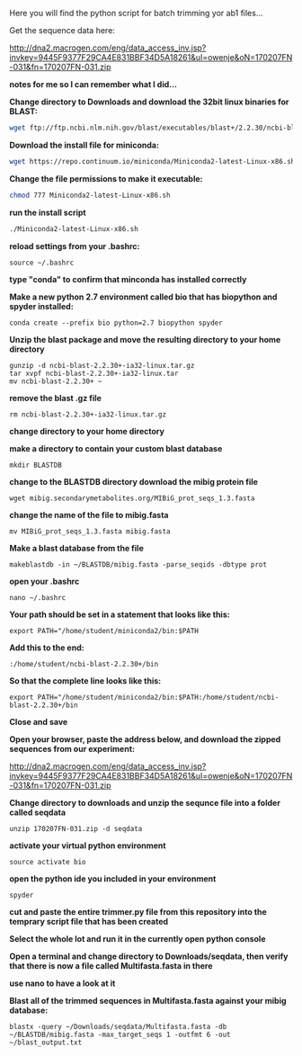 Here you will find the python script for batch trimming yor ab1 files...

Get the sequence data here:

http://dna2.macrogen.com/eng/data_access_inv.jsp?invkey=9445F9377F29CA4E831BBF34D5A18261&uI=owenje&oN=170207FN-031&fn=170207FN-031.zip

**notes for me so I can remember what I did...**

**Change directory to Downloads and download the 32bit linux binaries for BLAST:**

```BASH
wget ftp://ftp.ncbi.nlm.nih.gov/blast/executables/blast+/2.2.30/ncbi-blast-2.2.30+-ia32-linux.tar.gz
```

**Download the install file for miniconda:**
```bash
wget https://repo.continuum.io/miniconda/Miniconda2-latest-Linux-x86.sh
```
**Change the file permissions to make it executable:**
```bash
chmod 777 Miniconda2-latest-Linux-x86.sh
```
**run the install script**
```bash
./Miniconda2-latest-Linux-x86.sh
```
**reload settings from your .bashrc:**

```
source ~/.bashrc
```
**type "conda" to confirm that minconda has installed correctly**

**Make a new python 2.7 environment called bio that has biopython and spyder installed:**
```
conda create --prefix bio python=2.7 biopython spyder
```
**Unzip the blast package and move the resulting directory to your home directory**
```
gunzip -d ncbi-blast-2.2.30+-ia32-linux.tar.gz 
tar xvpf ncbi-blast-2.2.30+-ia32-linux.tar
mv ncbi-blast-2.2.30+ ~
```
**remove the blast .gz file**
```
rm ncbi-blast-2.2.30+-ia32-linux.tar.gz 
```
**change directory to your home directory**

**make a directory to contain your custom blast database**
```
mkdir BLASTDB
```
**change to the BLASTDB directory download the mibig protein file**
```
wget mibig.secondarymetabolites.org/MIBiG_prot_seqs_1.3.fasta
```
**change the name of the file to mibig.fasta**
```
mv MIBiG_prot_seqs_1.3.fasta mibig.fasta
```
**Make a blast database from the file**
```
makeblastdb -in ~/BLASTDB/mibig.fasta -parse_seqids -dbtype prot
```
**open your .bashrc**
```
nano ~/.bashrc
```
**Your path should be set in a statement that looks like this:**
```
export PATH="/home/student/miniconda2/bin:$PATH
```
**Add this to the end:**
```
:/home/student/ncbi-blast-2.2.30+/bin
```
**So that the complete line looks like this:**
```
export PATH="/home/student/miniconda2/bin:$PATH:/home/student/ncbi-blast-2.2.30+/bin
```
**Close and save**

**Open your browser, paste the address below, and download the zipped sequences from our experiment:**

http://dna2.macrogen.com/eng/data_access_inv.jsp?invkey=9445F9377F29CA4E831BBF34D5A18261&uI=owenje&oN=170207FN-031&fn=170207FN-031.zip

**Change directory to downloads and unzip the sequnce file into a folder called seqdata**
```
unzip 170207FN-031.zip -d seqdata
```
**activate your virtual python environment**
```
source activate bio
```
**open the python ide you included in your environment**
```
spyder
```
**cut and paste the entire trimmer.py file from this repository into the temprary script file that has been created**

**Select the whole lot and run it in the currently open python console**

**Open a terminal and change directory to Downloads/seqdata, then verify that there is now a file called Multifasta.fasta in there**

**use nano to have a look at it**

**Blast all of the trimmed sequences in Multifasta.fasta against your mibig database:**
```
blastx -query ~/Downloads/seqdata/Multifasta.fasta -db ~/BLASTDB/mibig.fasta -max_target_seqs 1 -outfmt 6 -out ~/blast_output.txt
```
